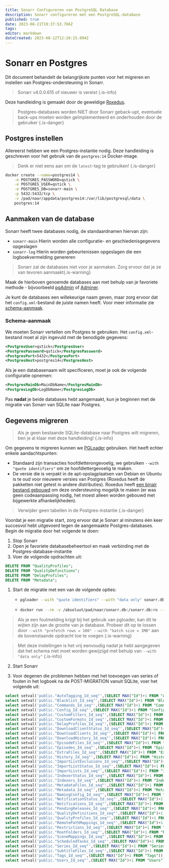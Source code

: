 ```yaml
---
title: Sonarr Configureren van PostgreSQL Database
description: Sonarr configureren met een PostgreSQL-database
published: true
date: 2023-08-21T19:37:53.766Z
tags: 
editor: markdown
dateCreated: 2023-08-12T12:26:25.094Z
---
```


# Sonarr en Postgres

Dit document behandelt de belangrijkste punten voor het migreren en instellen van Postgres-ondersteuning in Sonarr.

> Sonarr v4.0.0.615 of nieuwer is vereist
{.is-info}

Deze handleiding is gemaakt door de geweldige [Roxedus](https://github.com/Roxedus).

> Postgres-databases worden NIET door Sonarr geback-upt, eventuele back-ups moeten worden geïmplementeerd en onderhouden door de gebruiker
{.is-danger}

## Postgres instellen

Allereerst hebben we een Postgres-instantie nodig. Deze handleiding is geschreven voor het gebruik van de `postgres:14` Docker-image.

> Denk er niet eens aan om de `latest`-tag te gebruiken! {.is-danger}

```bash
docker create --name=postgres14 \
    -e POSTGRES_PASSWORD=qstick \
    -e POSTGRES_USER=qstick \
    -e POSTGRES_DB=sonarr-main \
    -p 5432:5432/tcp \
    -v /pad/naar/appdata/postgres14:/var/lib/postgresql/data \
    postgres:14
```

## Aanmaken van de database

Sonarr heeft twee databases nodig, de standaardnamen hiervan zijn:

- `sonarr-main`   Hierin worden alle configuratie- en geschiedenisgegevens opgeslagen
- `sonarr-log`    Hierin worden gebeurtenissen opgeslagen die een logboekvermelding genereren

> Sonarr zal de databases niet voor je aanmaken. Zorg ervoor dat je ze van tevoren aanmaakt{.is-warning}

Maak de hierboven genoemde databases aan met behulp van je favoriete methode - bijvoorbeeld [pgAdmin](https://www.pgadmin.org/) of [Adminer](https://www.adminer.org/).

Je kunt de databases een willekeurige naam geven, maar zorg ervoor dat het `config.xml`-bestand de juiste namen heeft. Voor meer informatie zie [schema-aanmaak](/sonarr/postgres-setup#schema-creation).

### Schema-aanmaak

We moeten Sonarr vertellen om Postgres te gebruiken. Het `config.xml`-bestand moet al zijn ingevuld met de benodigde gegevens:

```xml
<PostgresUser>qstick</PostgresUser>
<PostgresPassword>qstick</PostgresPassword>
<PostgresPort>5432</PostgresPort>
<PostgresHost>postgres14</PostgresHost>
```

Als je een databasenaam wilt specificeren, moet je ook de volgende configuratie opnemen:

```xml
<PostgresMainDb>MainDbName</PostgresMainDb>
<PostgresLogDb>LogDbName</PostgresLogDb>
```

Pas **nadat** je beide databases hebt aangemaakt, kun je beginnen met de migratie van Sonarr van SQLite naar Postgres.

## Gegevens migreren

> Als je geen bestaande SQLite-database naar Postgres wilt migreren, ben je al klaar met deze handleiding! {.is-info}

Om gegevens te migreren kunnen we [PGLoader](https://github.com/dimitri/pgloader) gebruiken. Het heeft echter enkele aandachtspunten:

- Standaard zijn transacties hoofdletterongevoelig, we gebruiken `--with "quote identifiers"` om ze hoofdlettergevoelig te maken.
- De versie die is verpakt in de apt-opslagplaatsen van Debian en Ubuntu is te oud voor nieuwere versies van Postgres (Roxedus heeft de pakketten niet getest in andere distributies).
  Roxedus heeft [een binair bestand gebouwd](https://github.com/Roxedus/Pgloader-bin) om deze ondersteuning mogelijk te maken (er was geen codeaanpassing nodig, het moest alleen worden gebouwd met bijgewerkte afhankelijkheden).

> Verwijder geen tabellen in de Postgres-instantie {.is-danger}

Voordat je een migratie start, zorg ervoor dat je Sonarr al minstens één keer succesvol hebt uitgevoerd tegen de aangemaakte Postgres-databases. Begin de migratie door het volgende te doen:

1. Stop Sonarr
1. Open je favoriete databasebeheertool en maak verbinding met de Postgres-database-instantie
1. Voer de volgende opdrachten uit:

```SQL
DELETE FROM "QualityProfiles";
DELETE FROM "QualityDefinitions";
DELETE FROM "DelayProfiles";
DELETE FROM "Metadata";
```

1. Start de migratie met een van de volgende opties:

    - ```bash
      pgloader --with "quote identifiers" --with "data only" sonarr.db 'postgresql://qstick:qstick@localhost/sonarr-main'
      ```

    - ```bash
      docker run --rm -v /absoluut/pad/naar/sonarr.db:/sonarr.db:ro --network=host ghcr.io/roxedus/pgloader --with "quote identifiers" --with "data only" /sonarr.db "postgresql://qstick:qstick@localhost/sonarr-main"
      ```

  > Als je een foutmelding krijgt bij het gebruik van pgloader, kan dit te wijten zijn aan de grootte van je database. Probeer dit op te lossen door `--with "prefetch rows = 100" --with "batch size = 1MB"` aan de bovenstaande opdracht toe te voegen
  {.is-warning}

  > Met deze instellingen is het vrij eenvoudig nadat je hebt aangegeven dat het schema niet moet worden gewijzigd met behulp van `--with "data only"`
  {.is-info}


2. Start Sonarr


3. Voor degenen die problemen hebben met het toevoegen van series of fouten in het logboek na de POST-MIGRATION vanuit SQLite, voer het volgende uit:
```SQL
select setval('public."AutoTagging_Id_seq"',(SELECT MAX("Id")+1 FROM "AutoTagging"));
select setval('public."Blacklist_Id_seq"',(SELECT MAX("Id")+1 FROM "Blocklist"));
select setval('public."Commands_Id_seq"',(SELECT MAX("Id")+1 FROM "Commands"));
select setval('public."Config_Id_seq"',(SELECT MAX("Id")+1 FROM "Config"));
select setval('public."CustomFilters_Id_seq"',(SELECT MAX("Id")+1 FROM "CustomFilters"));
select setval('public."CustomFormats_Id_seq"',(SELECT MAX("Id")+1 FROM "CustomFormats"));
select setval('public."DelayProfiles_Id_seq"',(SELECT MAX("Id")+1 FROM "DelayProfiles"));
select setval('public."DownloadClientStatus_Id_seq"',(SELECT MAX("Id")+1 FROM "DownloadClientStatus"));
select setval('public."DownloadClients_Id_seq"',(SELECT MAX("Id")+1 FROM "DownloadClients"));
select setval('public."DownloadHistory_Id_seq"',(SELECT MAX("Id")+1 FROM "DownloadHistory"));
select setval('public."EpisodeFiles_Id_seq"',(SELECT MAX("Id")+1 FROM "EpisodeFiles"));
select setval('public."Episodes_Id_seq"',(SELECT MAX("Id")+1 FROM "Episodes"));
select setval('public."ExtraFiles_Id_seq"',(SELECT MAX("Id")+1 FROM "ExtraFiles"));
select setval('public."History_Id_seq"',(SELECT MAX("Id")+1 FROM "History"));
select setval('public."ImportListExclusions_Id_seq"',(SELECT MAX("Id")+1 FROM "ImportListExclusions"));
select setval('public."ImportListStatus_Id_seq"',(SELECT MAX("Id")+1 FROM "ImportListStatus"));
select setval('public."ImportLists_Id_seq"',(SELECT MAX("Id")+1 FROM "ImportLists"));
select setval('public."IndexerStatus_Id_seq"',(SELECT MAX("Id")+1 FROM "IndexerStatus"));
select setval('public."Indexers_Id_seq"',(SELECT MAX("Id")+1 FROM "Indexers"));
select setval('public."MetadataFiles_Id_seq"',(SELECT MAX("Id")+1 FROM "MetadataFiles"));
select setval('public."Metadata_Id_seq"',(SELECT MAX("Id")+1 FROM "Metadata"));
select setval('public."NamingConfig_Id_seq"',(SELECT MAX("Id")+1 FROM "NamingConfig"));
select setval('public."NotificationStatus_Id_seq"',(SELECT MAX("Id")+1 FROM "NotificationStatus"));
select setval('public."Notifications_Id_seq"',(SELECT MAX("Id")+1 FROM "Notifications"));
select setval('public."PendingReleases_Id_seq"',(SELECT MAX("Id")+1 FROM "PendingReleases"));
select setval('public."QualityDefinitions_Id_seq"',(SELECT MAX("Id")+1 FROM "QualityDefinitions"));
select setval('public."QualityProfiles_Id_seq"',(SELECT MAX("Id")+1 FROM "QualityProfiles"));
select setval('public."RemotePathMappings_Id_seq"',(SELECT MAX("Id")+1 FROM "RemotePathMappings"));
select setval('public."Restrictions_Id_seq"',(SELECT MAX("Id")+1 FROM "Restrictions"));
select setval('public."RootFolders_Id_seq"',(SELECT MAX("Id")+1 FROM "RootFolders"));
select setval('public."SceneMappings_Id_seq"',(SELECT MAX("Id")+1 FROM "SceneMappings"));
select setval('public."ScheduledTasks_Id_seq"',(SELECT MAX("Id")+1 FROM "ScheduledTasks"));
select setval('public."Series_Id_seq"',(SELECT MAX("Id")+1 FROM "Series"));
select setval('public."SubtitleFiles_Id_seq"',(SELECT MAX("Id")+1 FROM "SubtitleFiles"));
select setval('public."Tags_Id_seq"',(SELECT MAX("Id")+1 FROM "Tags"));
select setval('public."Users_Id_seq"',(SELECT MAX("Id")+1 FROM "Users"));
```
